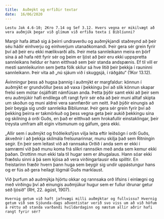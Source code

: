 ```yaml
---
title:  Auðmýkt og erfiðir textar
date:  16/06/2020
---
```


`Lestu Jak 4.6-10; 2Kro 7.14 og Sef 3.12. Hvers vegna er mikilvægt að vera auðmjúk þegar við glímum við erfiða texta í Biblíunni?`

Margir hafa áttað sig á þeirri undraverðu og auðmýkjandi staðreynd að þeir séu háðir einhverju og einhverjum utanaðkomandi. Þeir gera sér grein fyrir því að þeir eru ekki mælikvarði alls. Þeir meta sannleikann meira en þörf sína á að hafa rétt fyrir sér og þeim er ljóst að þeir eru ekki uppspretta sannleikans heldur er hann eitthvað sem þeir standa andspænis. Ef til vill er mesti sannleikurinn sem þetta fólk skilur sá hve lítið þeir þekkja í rauninni sannleikann. Þeir vita að „nú sjáum við í skuggsjá, í ráðgátu“ (1Kor 13.12).

Ávinningur þess að hugsa þannig í auðmýkt er margfaldur: könnun í auðmýkt er grundvöllur þess að vaxa í þekkingu því að slík könnun skapar frelsi sem mótar ósjálfrátt námfúsan anda. Þetta þýðir samt ekki að þeir sem eru auðmjúkir hafi endilega oft rangt fyrir sér eða að þeir muni alltaf skipta um skoðun og muni aldrei vera sannfærðir um neitt. Það þýðir einungis að þeir beygja sig undir sannleika Biblíunnar. Þeir gera sér grein fyrir því að þekking þeirra er takmörkuð og þess vegna geta þeir aukið þekkingu sína og skilning á orði Guðs, en það er eitthvað sem hrokafullir einstaklingar, þeir treysta umfram allt eigin vitsmunum og gáfum, gera ekki.

„Allir sem í auðmýkt og fróðleiksfýsn vilja leita eftir leiðsögn í orði Guðs, ákveðnir í að þekkja skilmála frelsunarinnar, munu skilja það sem Ritningin segir. En þeir sem leitast við að rannsaka Orðið í anda sem er ekki í samræmi við það munu koma frá slíkri rannsókn með anda sem kemur ekki þaðan. Drottinn mun ekki tala til hugar sem er áhugalaus. Hann sóar ekki fræðslu sinni á þá sem kjósa að vera virðingarlausir eða spilltir. En freistarinn fræðir hvern þann huga sem beygir sig undir uppástungur hans og er fús að gera heilagt lögmál Guðs marklaust.

Við þurfum að auðmýkja hjörtu okkar og rannsaka orð lífsins í einlægni og með virðingu því að einungis auðmjúkur hugur sem er fullur iðrunar getur séð ljósið“ (RH, 22. ágúst, 1907).

`Hvernig getum við haft jafnvægi milli auðmýktar og fullvissu? Hvernig getum við sem Sjöunda-dags aðventistar verið svo viss um að við höfum á réttu að standa varðandi hvíldardaginn og næstum allir aðrir hafi rangt fyrir sér?`